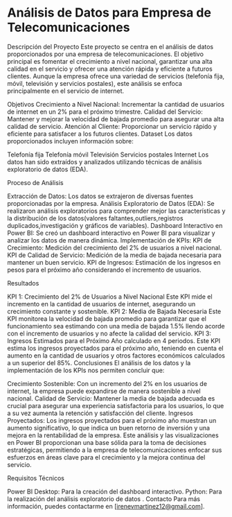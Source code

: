 # Análisis de Datos para Empresa de Telecomunicaciones
Descripción del Proyecto
Este proyecto se centra en el análisis de datos proporcionados por una empresa de telecomunicaciones. El objetivo principal es fomentar el crecimiento a nivel nacional, garantizar una alta calidad en el servicio y ofrecer una atención rápida y eficiente a futuros clientes. Aunque la empresa ofrece una variedad de servicios (telefonía fija, móvil, televisión y servicios postales), este análisis se enfoca principalmente en el servicio de internet.

Objetivos
Crecimiento a Nivel Nacional: Incrementar la cantidad de usuarios de internet en un 2% para el próximo trimestre.
Calidad del Servicio: Mantener y mejorar la velocidad de bajada promedio para asegurar una alta calidad de servicio.
Atención al Cliente: Proporcionar un servicio rápido y eficiente para satisfacer a los futuros clientes.
Dataset
Los datos proporcionados incluyen información sobre:

Telefonía fija
Telefonía móvil
Televisión
Servicios postales
Internet
Los datos han sido extraídos y analizados utilizando técnicas de análisis exploratorio de datos (EDA).

Proceso de Análisis

Extracción de Datos: Los datos se extrajeron de diversas fuentes proporcionadas por la empresa.
Análisis Exploratorio de Datos (EDA): Se realizaron análisis exploratorios para comprender mejor las características y la distribución de los datos(valores faltantes,outliers,registros duplicados,investigación y gráficos de variables).
Dashboard Interactivo en Power BI: Se creó un dashboard interactivo en Power BI para visualizar y analizar los datos de manera dinámica.
Implementación de KPIs:
KPI de Crecimiento: Medición del crecimiento del 2% de usuarios a nivel nacional.
KPI de Calidad de Servicio: Medición de la media de bajada necesaria para mantener un buen servicio.
KPI de Ingresos: Estimación de los ingresos en pesos para el próximo año considerando el incremento de usuarios.

Resultados

KPI 1: Crecimiento del 2% de Usuarios a Nivel Nacional
Este KPI mide el incremento en la cantidad de usuarios de internet, asegurando un crecimiento constante y sostenible.
KPI 2: Media de Bajada Necesaria
Este KPI monitorea la velocidad de bajada promedio para garantizar que el funcionamiento sea estimando con una media de bajada 1.5% llendo acorde con el incremento de usuarios y no afecte la calidad del servicio.
KPI 3: Ingresos Estimados para el Próximo Año calculado en 4 periodos.
Este KPI estima los ingresos proyectados para el próximo año, teniendo en cuenta el aumento en la cantidad de usuarios y otros factores económicos calculados a un superior del 85%.
Conclusiones
El análisis de los datos y la implementación de los KPIs nos permiten concluir que:

Crecimiento Sostenible: Con un incremento del 2% en los usuarios de internet, la empresa puede expandirse de manera sostenible a nivel nacional.
Calidad de Servicio: Mantener la media de bajada adecuada es crucial para asegurar una experiencia satisfactoria para los usuarios, lo que a su vez aumenta la retención y satisfacción del cliente.
Ingresos Proyectados: Los ingresos proyectados para el próximo año muestran un aumento significativo, lo que indica un buen retorno de inversión y una mejora en la rentabilidad de la empresa.
Este análisis y las visualizaciones en Power BI proporcionan una base sólida para la toma de decisiones estratégicas, permitiendo a la empresa de telecomunicaciones enfocar sus esfuerzos en áreas clave para el crecimiento y la mejora continua del servicio.

Requisitos Técnicos

Power BI Desktop: Para la creación del dashboard interactivo.
Python: Para la realización del análisis exploratorio de datos .
Contacto
Para más información, puedes contactarme en [irenevmartinez12@gmail.com].
